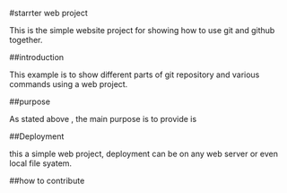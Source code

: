 #starrter web project

This is the simple website project for showing how to use git and github together.

##introduction

This example is to show different parts of git repository and various commands using a web project.

##purpose

As stated above , the main purpose is to provide is 

##Deployment

this a simple web project, deployment can be on any web server or even local file syatem.

##how to contribute
